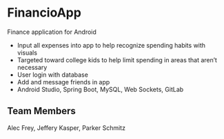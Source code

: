 # FinancioApp
Finance application for Android

- Input all expenses into app to help recognize spending habits with visuals
- Targeted toward college kids to help limit spending in areas that aren’t necessary 
- User login with database
- Add and message friends in app
- Android Studio, Spring Boot, MySQL, Web Sockets, GitLab

## Team Members
Alec Frey,
Jeffery Kasper,
Parker Schmitz
